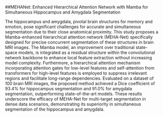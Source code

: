 ##MEHANet: Enhanced Hierarchical Attention Network with Mamba for Simultaneous Hippocampus and Amygdala Segmentation

The hippocampus and amygdala, pivotal brain structures for memory and emotion, pose significant challenges for accurate and simultaneous segmentation due to their close anatomical proximity. This study proposes a Mamba-enhanced hierarchical attention network (MEHA-Net) specifically designed for precise concurrent segmentation of these structures in brain MRI images. The Mamba model, an improvement over traditional state-space models, is integrated as a residual structure within the convolutional network backbone to enhance local feature extraction without increasing model complexity. Furthermore, a hierarchical attention mechanism incorporating attention gates for low-level features and self-attention from transformers for high-level features is employed to suppress irrelevant regions and facilitate long-range dependencies. Evaluated on a dataset of 100 brain MRI images, the proposed method achieved a Dice coefficient of 93.4% for hippocampus segmentation and 91.0% for amygdala segmentation, outperforming state-of-the-art models. These results underscore the efficacy of MEHA-Net for multi-target segmentation in dense data scenarios, demonstrating its superiority in simultaneous segmentation of the hippocampus and amygdala.
